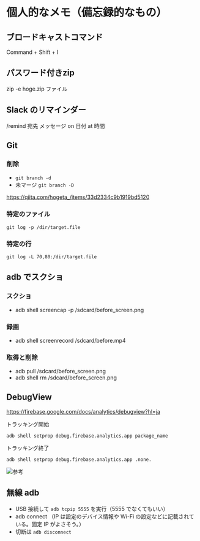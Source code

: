 # 個人的なメモ（備忘録的なもの）

## ブロードキャストコマンド

Command + Shift + I

## パスワード付きzip

zip -e hoge.zip ファイル

## Slack のリマインダー

/remind 宛先 メッセージ on 日付 at 時間

## Git

### 削除

* `git branch -d`
* 未マージ `git branch -D`

https://qiita.com/hogeta_/items/33d2334c9b1919bd5120

### 特定のファイル

`git log -p /dir/target.file`

### 特定の行

`git log -L 70,80:/dir/target.file`

## adb でスクショ

### スクショ

* adb shell screencap -p /sdcard/before_screen.png

### 録画

* adb shell screenrecord /sdcard/before.mp4

### 取得と削除

* adb pull /sdcard/before_screen.png
* adb shell rm /sdcard/before_screen.png

## DebugView
https://firebase.google.com/docs/analytics/debugview?hl=ja

トラッキング開始
```
adb shell setprop debug.firebase.analytics.app package_name
```
トラッキング終了
```
adb shell setprop debug.firebase.analytics.app .none.
```

![参考](https://user-images.githubusercontent.com/24517539/77731856-17a68780-7047-11ea-82e8-fb0892f35ac4.png)

## 無線 adb

* USB 接続して `adb tcpip 5555` を実行（5555 でなくてもいい）
* adb connect <device-ip-address> （IP は設定のデバイス情報や Wi-Fi の設定などに記載されている。固定 IP がよさそう。）
* 切断は `adb disconnect`
